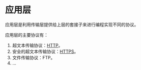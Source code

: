 # 应用层

应用层是利用传输层提供给上层的套接子来进行编程实现不同的协议。

应用层的主要协议有：

1. 超文本传输协议：[HTTP](HTTP.md)。
2. 安全的超文本传输协议：[HTTPS](HTTPS.md)。
3. 文件传输协议：FTP。
4. ...
